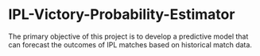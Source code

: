 # IPL-Victory-Probability-Estimator
The primary objective of this project is to develop a predictive model that can forecast the outcomes of IPL matches based on historical match data.
